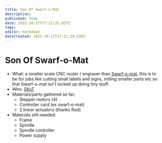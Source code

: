 ```yaml
---
title: Son Of Swarf-o-Mat
description: 
published: true
date: 2022-10-17T17:22:25.027Z
tags: 
editor: markdown
dateCreated: 2022-10-17T17:22:19.220Z
---
```


# Son Of Swarf-o-Mat

-   What: a smaller scale CNC router / engraver than [Swarf-o-mat](/Projects/Swarf-o-mat), this is to be for jobs like cutting small labels and signs, milling smaller parts etc so that Swarf-o-mat isn't locked up doing tiny stuff.
-   Who: [SKoT](/User/SKoT)
-   Materials/parts gathered so far:
    -   Stepper motors (4)
    -   Controller card (ex swarf-o-mat)
    -   2 linear actuators (thanks Rod)
-   Materials still needed:
    -   Frame
    -   Spindle
    -   Spindle controller
    -   Power supply
